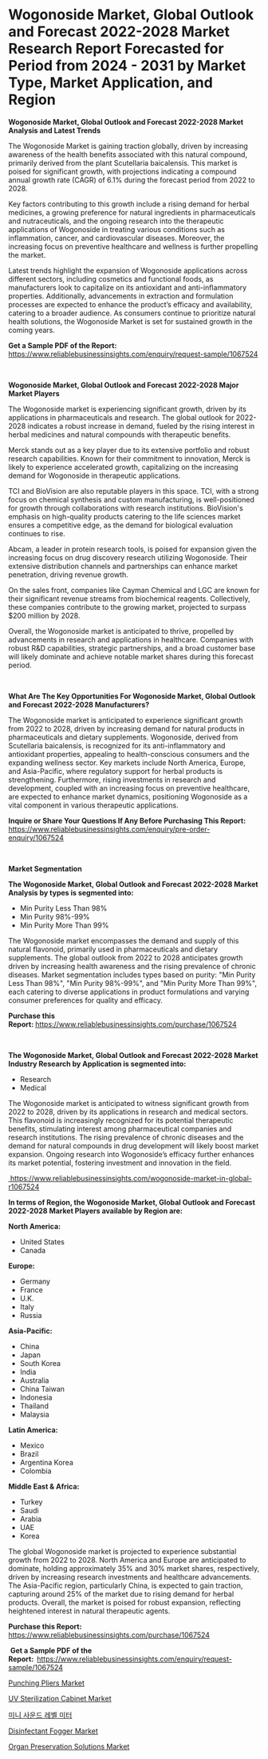 <p><h1>Wogonoside Market, Global Outlook and Forecast 2022-2028 Market Research Report Forecasted for Period from 2024 -  2031 by Market Type, Market Application, and Region</h1></p><p><strong>Wogonoside Market, Global Outlook and Forecast 2022-2028 Market Analysis and Latest Trends</strong></p>
<p><p>The Wogonoside Market is gaining traction globally, driven by increasing awareness of the health benefits associated with this natural compound, primarily derived from the plant Scutellaria baicalensis. This market is poised for significant growth, with projections indicating a compound annual growth rate (CAGR) of 6.1% during the forecast period from 2022 to 2028. </p><p>Key factors contributing to this growth include a rising demand for herbal medicines, a growing preference for natural ingredients in pharmaceuticals and nutraceuticals, and the ongoing research into the therapeutic applications of Wogonoside in treating various conditions such as inflammation, cancer, and cardiovascular diseases. Moreover, the increasing focus on preventive healthcare and wellness is further propelling the market.</p><p>Latest trends highlight the expansion of Wogonoside applications across different sectors, including cosmetics and functional foods, as manufacturers look to capitalize on its antioxidant and anti-inflammatory properties. Additionally, advancements in extraction and formulation processes are expected to enhance the product’s efficacy and availability, catering to a broader audience. As consumers continue to prioritize natural health solutions, the Wogonoside Market is set for sustained growth in the coming years.</p></p>
<p><strong>Get a Sample PDF of the Report:&nbsp;</strong> <a href="https://www.reliablebusinessinsights.com/enquiry/request-sample/1067524">https://www.reliablebusinessinsights.com/enquiry/request-sample/1067524</a></p>
<p>&nbsp;</p>
<p><strong>Wogonoside Market, Global Outlook and Forecast 2022-2028 Major Market Players</strong></p>
<p><p>The Wogonoside market is experiencing significant growth, driven by its applications in pharmaceuticals and research. The global outlook for 2022-2028 indicates a robust increase in demand, fueled by the rising interest in herbal medicines and natural compounds with therapeutic benefits.</p><p>Merck stands out as a key player due to its extensive portfolio and robust research capabilities. Known for their commitment to innovation, Merck is likely to experience accelerated growth, capitalizing on the increasing demand for Wogonoside in therapeutic applications.</p><p>TCI and BioVision are also reputable players in this space. TCI, with a strong focus on chemical synthesis and custom manufacturing, is well-positioned for growth through collaborations with research institutions. BioVision's emphasis on high-quality products catering to the life sciences market ensures a competitive edge, as the demand for biological evaluation continues to rise.</p><p>Abcam, a leader in protein research tools, is poised for expansion given the increasing focus on drug discovery research utilizing Wogonoside. Their extensive distribution channels and partnerships can enhance market penetration, driving revenue growth.</p><p>On the sales front, companies like Cayman Chemical and LGC are known for their significant revenue streams from biochemical reagents. Collectively, these companies contribute to the growing market, projected to surpass $200 million by 2028.</p><p>Overall, the Wogonoside market is anticipated to thrive, propelled by advancements in research and applications in healthcare. Companies with robust R&D capabilities, strategic partnerships, and a broad customer base will likely dominate and achieve notable market shares during this forecast period.</p></p>
<p>&nbsp;</p>
<p><strong>What Are The Key Opportunities For Wogonoside Market, Global Outlook and Forecast 2022-2028 Manufacturers?</strong></p>
<p><p>The Wogonoside market is anticipated to experience significant growth from 2022 to 2028, driven by increasing demand for natural products in pharmaceuticals and dietary supplements. Wogonoside, derived from Scutellaria baicalensis, is recognized for its anti-inflammatory and antioxidant properties, appealing to health-conscious consumers and the expanding wellness sector. Key markets include North America, Europe, and Asia-Pacific, where regulatory support for herbal products is strengthening. Furthermore, rising investments in research and development, coupled with an increasing focus on preventive healthcare, are expected to enhance market dynamics, positioning Wogonoside as a vital component in various therapeutic applications.</p></p>
<p><strong>Inquire or Share Your Questions If Any Before Purchasing This Report:</strong> <a href="https://www.reliablebusinessinsights.com/enquiry/pre-order-enquiry/1067524">https://www.reliablebusinessinsights.com/enquiry/pre-order-enquiry/1067524</a></p>
<p>&nbsp;</p>
<p><strong>Market Segmentation</strong></p>
<p><strong>The Wogonoside Market, Global Outlook and Forecast 2022-2028 Market Analysis by types is segmented into:</strong></p>
<p><ul><li>Min Purity Less Than 98%</li><li>Min Purity 98%-99%</li><li>Min Purity More Than 99%</li></ul></p>
<p><p>The Wogonoside market encompasses the demand and supply of this natural flavonoid, primarily used in pharmaceuticals and dietary supplements. The global outlook from 2022 to 2028 anticipates growth driven by increasing health awareness and the rising prevalence of chronic diseases. Market segmentation includes types based on purity: "Min Purity Less Than 98%", "Min Purity 98%-99%", and "Min Purity More Than 99%", each catering to diverse applications in product formulations and varying consumer preferences for quality and efficacy.</p></p>
<p><strong>Purchase this Report:&nbsp;</strong><a href="https://www.reliablebusinessinsights.com/purchase/1067524">https://www.reliablebusinessinsights.com/purchase/1067524</a></p>
<p>&nbsp;</p>
<p><strong>The Wogonoside Market, Global Outlook and Forecast 2022-2028 Market Industry Research by Application is segmented into:</strong></p>
<p><ul><li>Research</li><li>Medical</li></ul></p>
<p><p>The Wogonoside market is anticipated to witness significant growth from 2022 to 2028, driven by its applications in research and medical sectors. This flavonoid is increasingly recognized for its potential therapeutic benefits, stimulating interest among pharmaceutical companies and research institutions. The rising prevalence of chronic diseases and the demand for natural compounds in drug development will likely boost market expansion. Ongoing research into Wogonoside’s efficacy further enhances its market potential, fostering investment and innovation in the field.</p></p>
<p><a href="https://www.reliablebusinessinsights.com/wogonoside-market-in-global-r1067524">&nbsp;https://www.reliablebusinessinsights.com/wogonoside-market-in-global-r1067524</a></p>
<p><strong>In terms of Region, the Wogonoside Market, Global Outlook and Forecast 2022-2028 Market Players available by Region are:</strong></p>
<p>
    <p> <strong> North America: </strong>
        <ul>
            <li>United States</li>
            <li>Canada</li>
        </ul>
        </p> 
    <p> <strong> Europe: </strong>
        <ul>
            <li>Germany</li>
            <li>France</li>
            <li>U.K.</li>
            <li>Italy</li>
            <li>Russia</li>
        </ul>
        </p> 
    <p> <strong> Asia-Pacific: </strong>
        <ul>
            <li>China</li>
            <li>Japan</li>
            <li>South Korea</li>
            <li>India</li>
            <li>Australia</li>
            <li>China Taiwan</li>
            <li>Indonesia</li>
            <li>Thailand</li>
            <li>Malaysia</li>
        </ul>
        </p> 
    <p> <strong> Latin America: </strong>
        <ul>
            <li>Mexico</li>
            <li>Brazil</li>
            <li>Argentina Korea</li>
            <li>Colombia</li>
        </ul>
        </p> 
    <p> <strong> Middle East & Africa: </strong>
        <ul>
            <li>Turkey</li>
            <li>Saudi</li>
            <li>Arabia</li>
            <li>UAE</li>
            <li>Korea</li>
        </ul>
    </p>
    </p>
<p><p>The global Wogonoside market is projected to experience substantial growth from 2022 to 2028. North America and Europe are anticipated to dominate, holding approximately 35% and 30% market shares, respectively, driven by increasing research investments and healthcare advancements. The Asia-Pacific region, particularly China, is expected to gain traction, capturing around 25% of the market due to rising demand for herbal products. Overall, the market is poised for robust expansion, reflecting heightened interest in natural therapeutic agents.</p></p>
<p><strong>Purchase this Report: </strong><a href="https://www.reliablebusinessinsights.com/purchase/1067524">https://www.reliablebusinessinsights.com/purchase/1067524</a></p>
<p>&nbsp;<strong>Get a Sample PDF of the Report:&nbsp;&nbsp;</strong><a href="https://www.reliablebusinessinsights.com/enquiry/request-sample/1067524">https://www.reliablebusinessinsights.com/enquiry/request-sample/1067524</a></p>
<p><strong></strong></p>
<p><p><a href="https://www.linkedin.com/pulse/global-punching-pliers-market-size-expected-reach-cagr-xfh0c?trackingId=piULyARjQLi%2FKI5xHolZSQ%3D%3D">Punching Pliers Market</a></p><p><a href="https://medium.com/@bernadette.hunter4468/market-dynamics-and-future-trends-in-the-global-uv-sterilization-cabinet-market-sector-forecasted-18ff061b441c">UV Sterilization Cabinet Market</a></p><p><a href="https://medium.com/@gabrielblanda5656/%EB%AF%B8%EB%8B%88-%EC%82%AC%EC%9A%B4%EB%93%9C-%EB%A0%88%EB%B2%A8-%EB%AF%B8%ED%84%B0-%EC%8B%9C%EC%9E%A5-%EA%B0%9C%EC%9A%94-%EC%A7%80%EC%97%AD-%EC%A0%84%EB%A7%9D-%EB%B0%8F-%EB%AF%B8%EB%8B%88-%EC%82%AC%EC%9A%B4%EB%93%9C-%EB%A0%88%EB%B2%A8-%EB%AF%B8%ED%84%B0-%EC%8B%9C%EC%9E%A5%EC%9D%98-%EA%B2%BD%EC%9F%81-%EC%A0%84%EB%9E%B5-2024%EB%85%84%EB%B6%80%ED%84%B0-2031%EB%85%84%EA%B9%8C%EC%A7%80%EC%9D%98-%EA%B8%B0%EA%B0%84-%EB%8F%99%EC%95%88-7-%EC%9D%98-%EC%97%B0%ED%8F%89%EA%B7%A0-%EC%84%B1%EC%9E%A5%EB%A5%A0-cagr-%EC%9D%84-%EA%B8%B0%EB%A1%9D%ED%95%A0-0ccb0858ca1c">미니 사운드 레벨 미터</a></p><p><a href="https://medium.com/@bernadette.hunter4468/disinfectant-fogger-market-share-size-trends-industry-analysis-report-by-application-77fbcc24280b">Disinfectant Fogger Market</a></p><p><a href="https://www.linkedin.com/pulse/organ-preservation-solutions-market-trends-detailed-study-kltqf?trackingId=Os9MnNmeQa2yy7dh%2FGkXHQ%3D%3D">Organ Preservation Solutions Market</a></p></p>